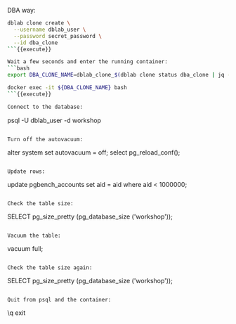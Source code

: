 DBA way:

```bash
dblab clone create \
  --username dblab_user \
  --password secret_password \
  --id dba_clone
```{{execute}}

Wait a few seconds and enter the running container: 
```bash
export DBA_CLONE_NAME=dblab_clone_$(dblab clone status dba_clone | jq -r '.db.port')

docker exec -it ${DBA_CLONE_NAME} bash 
```{{execute}}

Connect to the database:
```
psql -U dblab_user -d workshop
```{{execute}}

Turn off the autovacuum:
```
alter system set autovacuum = off; 
select pg_reload_conf();
```{{execute}}

Update rows:
```
update pgbench_accounts set aid = aid where aid < 1000000;
```{{execute}}

Check the table size:
```
SELECT pg_size_pretty (pg_database_size ('workshop'));
```{{execute}}

Vacuum the table:
```
vacuum full;
```{{execute}}

Check the table size again:
```
SELECT pg_size_pretty (pg_database_size ('workshop'));
```{{execute}}

Quit from psql and the container:
```
\q
exit
```{{execute}}
